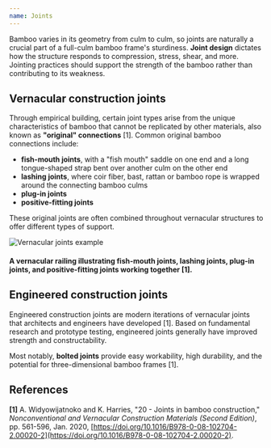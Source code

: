 ```yaml
---
name: Joints
---
```


Bamboo varies in its geometry from culm to culm, so joints are naturally a crucial part of a full-culm bamboo frame's sturdiness. **Joint design** dictates how the structure responds to compression, stress, shear, and more. Jointing practices should support the strength of the bamboo rather than contributing to its weakness.

## Vernacular construction joints

Through empirical building, certain joint types arise from the unique characteristics of bamboo that cannot be replicated by other materials, also known as **"original" connections** [1]. Common original bamboo connections include:

- **fish-mouth joints**, with a "fish mouth" saddle on one end and a long tongue-shaped strap bent over another culm on the other end
- **lashing joints**, where coir fiber, bast, rattan or bamboo rope is wrapped around the connecting bamboo culms
- **plug-in joints**
- **positive-fitting joints**

These original joints are often combined throughout vernacular structures to offer different types of support.

![Vernacular joints example](images/vernacular-joints-example.png)

#### A vernacular railing illustrating fish-mouth joints, lashing joints, plug-in joints, and positive-fitting joints working together [1].

## Engineered construction joints

Engineered construction joints are modern iterations of vernacular joints that architects and engineers have developed [1]. Based on fundamental research and prototype testing, engineered joints generally have improved strength and constructability.

Most notably, **bolted joints** provide easy workability, high durability, and the potential for three-dimensional bamboo frames [1].

## References

**[1]** A. Widyowijatnoko and K. Harries, "20 - Joints in bamboo construction," _Nonconventional and Vernacular Construction Materials (Second Edition)_, pp. 561-596, Jan. 2020, [https://doi.org/10.1016/B978-0-08-102704-2.00020-2](https://doi.org/10.1016/B978-0-08-102704-2.00020-2).
